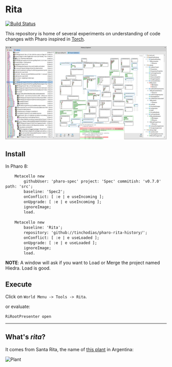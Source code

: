 # Rita

[![Build Status](https://travis-ci.org/tinchodias/pharo-rita-history.png)](http://travis-ci.org/tinchodias/pharo-rita-history)

This repository is home of several experiments on understanding of code changes with Pharo inspired in [Torch](http://rmod.inria.fr/archives/papers/Uqui10a-Torch-WCRE10.pdf).

![Screenshot](small.png)

## Install

In Pharo 8:

~~~Smalltalk
    Metacello new
        githubUser: 'pharo-spec' project: 'Spec' commitish: 'v0.7.0' path: 'src';
        baseline: 'Spec2';
        onConflict: [ :e | e useIncoming ];
        onUpgrade: [ :e | e useIncoming ];
        ignoreImage;
        load.

    Metacello new 
        baseline: 'Rita'; 
        repository: 'github://tinchodias/pharo-rita-history/';
        onConflict: [ :e | e useLoaded ];
        onUpgrade: [ :e | e useLoaded ];
        ignoreImage;
        load.
~~~

**NOTE**: A window will ask if you want to Load or Merge the project named Hiedra. Load is good.


## Execute

Click on `World Menu -> Tools -> Rita`.

or evaluate:

~~~Smalltalk
RiRootPresenter open
~~~

---

## What's *rita*?

It comes from Santa Rita, the name of [this plant](https://es.wikipedia.org/wiki/Bougainvillea) in Argentina:

![Plant](https://live.staticflickr.com/115/309565575_0945045e03_m_d.jpg)
